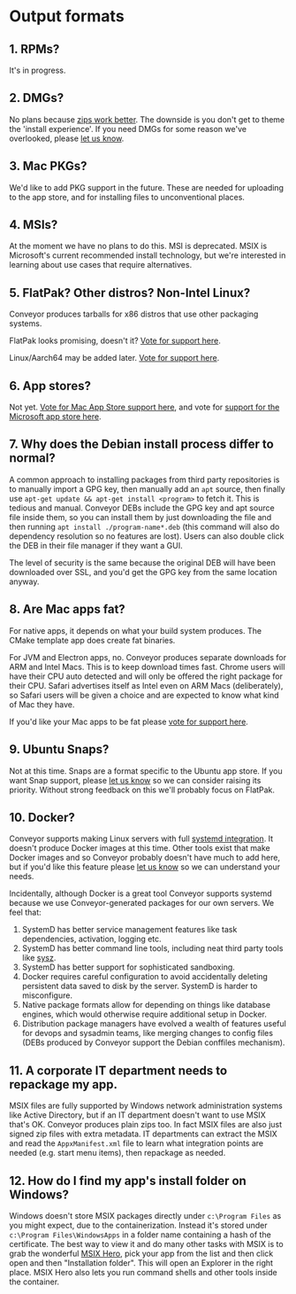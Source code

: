 # Output formats

## 1. RPMs?

It's in progress.

## 2. DMGs?

No plans because [zips work better](../outputs.md#macos). The downside is you don't get to theme the 'install experience'. If you need
DMGs for some reason we've overlooked, please [let us know](mailto:contact@hydraulic.dev).

## 3. Mac PKGs?

We'd like to add PKG support in the future. These are needed for uploading to the app store, and for installing files to unconventional places.

## 4. MSIs?

At the moment we have no plans to do this. MSI is deprecated. MSIX is Microsoft's current recommended install technology, but we're interested in learning about use cases that require alternatives. 

## 5. FlatPak? Other distros? Non-Intel Linux?

Conveyor produces tarballs for x86 distros that use other packaging systems. 

FlatPak looks promising, doesn't it? [Vote for support here](https://github.com/hydraulic-software/conveyor/issues/4).

Linux/Aarch64 may be added later. [Vote for support here](https://github.com/hydraulic-software/conveyor/issues/8).

## 6. App stores?

Not yet. [Vote for Mac App Store support here](https://github.com/hydraulic-software/conveyor/issues/9), and vote for [support for the Microsoft app store here](https://github.com/hydraulic-software/conveyor/issues/10).

## 7. Why does the Debian install process differ to normal?

A common approach to installing packages from third party repositories is to manually import a GPG key, then manually add an `apt` source, then finally use `apt-get update && apt-get install <program>`  to fetch it. This is tedious and manual. Conveyor DEBs include the GPG key and apt source file inside them, so you can install them by just downloading the file and then running `apt install ./program-name*.deb` (this command will also do dependency resolution so no features are lost). Users can also double click the DEB in their file manager if they want a GUI.

The level of security is the same because the original DEB will have been downloaded over SSL, and you'd get the GPG key from the same location anyway.

## 8. Are Mac apps fat?

For native apps, it depends on what your build system produces. The CMake template app does create fat binaries.

For JVM and Electron apps, no. Conveyor produces separate downloads for ARM and Intel Macs. This is to keep download times fast. Chrome users will have their CPU auto detected and will only be offered the right package for their CPU. Safari advertises itself as Intel even on ARM Macs (deliberately), so Safari users will be given a choice and are expected to know what kind of Mac they have.

If you'd like your Mac apps to be fat please [vote for support here](https://github.com/hydraulic-software/conveyor/issues/11).

## 9. Ubuntu Snaps?

Not at this time. Snaps are a format specific to the Ubuntu app store. If you want Snap support, please [let us know](mailto:contact@hydraulic.dev) so we can consider raising its priority. Without strong feedback on this we'll probably focus on FlatPak.

## 10. Docker?

Conveyor supports making Linux servers with full [systemd integration](../configs/linux.md#systemd-units). It doesn't produce Docker images at this time. Other tools exist that make Docker images and so Conveyor probably doesn't have much to add here, but if you'd like this feature please [let us know](mailto:contact@hydraulic.dev) so we can understand your needs. 

Incidentally, although Docker is a great tool Conveyor supports systemd because we use Conveyor-generated packages for our own servers. We feel that:

1. SystemD has better service management features like task dependencies, activation, logging etc.
2. SystemD has better command line tools, including neat third party tools like [sysz](https://github.com/joehillen/sysz).
3. SystemD has better support for sophisticated sandboxing.
4. Docker requires careful configuration to avoid accidentally deleting persistent data saved to disk by the server. SystemD is harder to misconfigure.
5. Native package formats allow for depending on things like database engines, which would otherwise require additional setup in Docker.
6. Distribution package managers have evolved a wealth of features useful for devops and sysadmin teams, like merging changes to config files (DEBs produced by Conveyor support the Debian conffiles mechanism).

## 11. A corporate IT department needs to repackage my app.

MSIX files are fully supported by Windows network administration systems like Active Directory, but if an IT department doesn't want to use MSIX that's OK. Conveyor produces plain zips too. In fact MSIX files are also just signed zip files with extra metadata. IT departments can extract the MSIX and read the `AppxManifest.xml` file to learn what integration points are needed (e.g. start menu items), then repackage as needed.

## 12. How do I find my app's install folder on Windows?

Windows doesn't store MSIX packages directly under `c:\Program Files` as you might expect, due to the containerization. Instead it's stored under `c:\Program Files\WindowsApps` in a folder name containing a hash of the certificate. The best way to view it and do many other tasks with MSIX is to grab the wonderful [MSIX Hero](https://msixhero.net/), pick your app from the list and then click open and then "Installation folder". This will open an Explorer in the right place. MSIX Hero also lets you run command shells and other tools inside the container.
